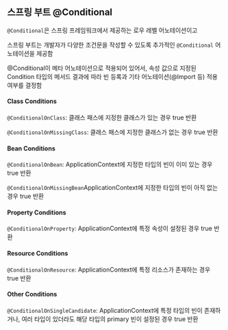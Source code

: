 ## 스프링 부트 @Conditional

`@Conditional`은 스프링 프레임워크에서 제공하는 로우 레벨 어노테이션이고

스프링 부트는 개발자가 다양한 조건문을 작성할 수 있도록 추가적인 `@Conditional` 어노테이션을 제공함

@Conditional이 메타 어노테이션으로 적용되어 있어서, 속성 값으로 지정된 Condition 타입의 메서드 결과에 따라 빈 등록과 기타 어노테이션(@Import 등) 적용 여부를 결정함

#### Class Conditions

`@ConditionalOnClass`: 클래스 패스에 지정한 클래스가 있는 경우 true 반환

`@ConditionalOnMissingClass`: 클래스 패스에 지정한 클래스가 없는 경우 true 반환

#### Bean Conditions

`@ConditionalOnBean`: ApplicationContext에 지정한 타입의 빈이 이미 있는 경우 true 반환

`@ConditionalOnMissingBean`ApplicationContext에 지정한 타입의 빈이 아직 없는 경우 true 반환

#### Property Conditions

`@ConditionalOnProperty`: ApplicationContext에 특정 속성이 설정된 경우 true 반환

#### Resource Conditions

`@ConditionalOnResource`: ApplicationContext에 특정 리소스가 존재하는 경우 true 반환

#### Other Conditions

`@ConditionalOnSingleCandidate`: ApplicationContext에 특정 타입의 빈이 존재하거나, 여러 타입이 있더라도 해당 타입의 primary 빈이 설정된 경우 true 반환
